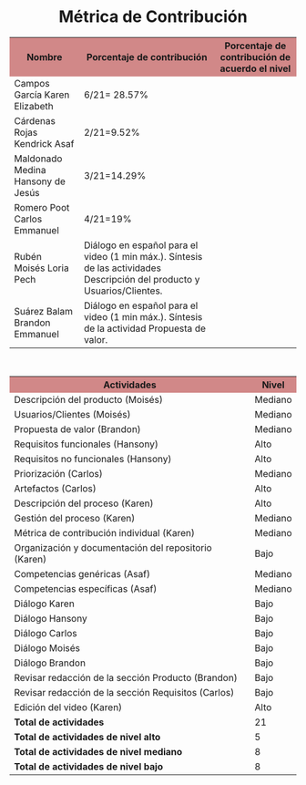 ﻿<center><h1>Métrica de Contribución</h1></center>
<table align=center>  
   <tr>  
      <th bgcolor="#D18888">Nombre</th>  
      <th bgcolor="#D18888">Porcentaje de contribución</th> 
      <th bgcolor="#D18888">Porcentaje de contribución de acuerdo el nivel</th>  
   </tr> 
    <tr>  
      <td>Campos García Karen Elizabeth</td>  
       <td> 6/21= 28.57%</td>  
   </tr> 
   <tr>  
      <td>Cárdenas Rojas Kendrick Asaf</td>  
       <td>2/21=9.52%</td>  
   </tr> 
    <tr>  
      <td>Maldonado Medina Hansony de Jesús</td>  
      <td>3/21=14.29%</td>  
   </tr> 
    <tr>  
      <td>Romero Poot Carlos Emmanuel</td>  
       <td>4/21=19%</td>  
   </tr> 
     <tr>  
      <td>Rubén Moisés Loria Pech</td>  
        <td>Diálogo en español para el video  (1 min máx.). Síntesis de las actividades Descripción del producto y Usuarios/Clientes.</td>  
   </tr> 
    <tr>  
      <td>Suárez Balam Brandon Emmanuel</td> 
      <td>Diálogo en español para el video  (1 min máx.). Síntesis de la actividad Propuesta de valor. </td>   
   </tr> 
 </table>
 <br>
<table align=center>  
   <tr>  
      <th bgcolor="#D18888" >Actividades</th>  
      <th bgcolor="#D18888" >Nivel</th>  
   </tr> 
    <tr>  
      <td>Descripción del producto (Moisés)</td>  
       <td>Mediano</td>  
   </tr> 
   <tr>  
      <td>Usuarios/Clientes (Moisés)</td>  
       <td>Mediano</td>  
   </tr> 
   <tr>  
      <td>Propuesta de valor (Brandon)</td>  
       <td>Mediano</td>  
   </tr> 
    <tr>  
      <td>Requisitos funcionales (Hansony)</td>  
      <td>Alto</td>  
   </tr> 
    <tr>  
      <td>Requisitos no funcionales (Hansony)</td>  
       <td>Alto</td>  
   </tr> 
   <tr>  
      <td>Priorización (Carlos)</td>  
       <td>Mediano</td>  
   </tr> 
    <tr>  
      <td>Artefactos (Carlos)</td>  
       <td>Alto</td>  
   </tr> 
     <tr>  
      <td>Descripción del proceso (Karen)</td>  
        <td>Alto</td>  
   </tr> 
    <tr>  
      <td>Gestión del proceso (Karen)</td> 
      <td>Mediano </td>   
   </tr> 
    <tr>  
      <td>Métrica de contribución individual (Karen)</td> 
      <td>Mediano</td>   
   </tr> 
   <tr>  
      <td>Organización y documentación del repositorio (Karen)</td>  
       <td>Bajo</td>  
   </tr> 
   <tr>  
      <td>Competencias genéricas (Asaf)</td>  
       <td>Mediano</td>  
   </tr> 
    <tr>  
      <td>Competencias específicas (Asaf)</td>  
       <td>Mediano</td>  
   </tr> 
   <tr>  
      <td>Diálogo Karen</td>  
       <td>Bajo</td>  
   </tr> 
    <tr>  
      <td>Diálogo Hansony</td>  
       <td>Bajo</td>  
   </tr> 
    <tr>  
      <td>Diálogo Carlos</td>  
       <td>Bajo</td>  
   </tr> 
    <tr>  
      <td>Diálogo Moisés</td>  
       <td>Bajo</td>  
   </tr> 
    <tr>  
      <td>Diálogo Brandon</td>  
       <td>Bajo</td>  
   </tr> 
     <tr>  
      <td>Revisar redacción de la sección Producto (Brandon)</td>  
       <td>Bajo</td>  
   </tr> 
    <tr>  
      <td>Revisar redacción de la sección Requisitos (Carlos)</td>  
       <td>Bajo</td>  
   </tr> 
    <tr>  
      <td>Edición del video (Karen)</td>  
       <td>Alto</td>  
   </tr> 
    <tr>  
      <td><strong>Total de actividades</strong></td>  
       <td>21</td>  
   </tr> 
   <tr>  
      <td><strong>Total de actividades de nivel alto</strong></td>  
       <td>5</td>  
   </tr> 
   <tr>  
      <td><strong>Total de actividades de nivel mediano</strong></td>  
       <td>8</td>  
   </tr>
    <tr>  
      <td><strong>Total de actividades de nivel bajo</strong></td>  
       <td>8</td>  
   </tr>  
  </table>
<!--stackedit_data:
eyJoaXN0b3J5IjpbLTc0OTczODM1OSwtMTM3MjQ0MDM1NiwzMD
UxMTQyMTldfQ==
-->